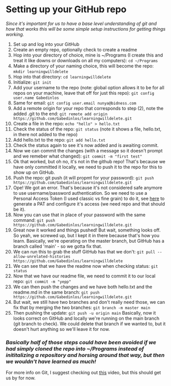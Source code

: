 # Setting up your GitHub repo
*Since it's important for us to have a base level understanding of git and how that works this will be some simple setup instructions for getting things working.*

1) Set up and log into your GitHub
2) Create an empty repo, optionally check to create a readme 
3) Hop into your directory of choice, mine is ~/Programs (I create this and treat it like downs or downloads on all my computers): `cd ~/Programs`
4) Make a directory of your naming choice, this will become the repo: `mkdir learningwilldelete`
5) Hop into that directory: `cd learningwilldelete`
6) Initialize: `git init`
7) Add your username to the repo (note: global option allows it to be for all repos on your machine, leave that off for just this repo): `git config user.name Gabedinlos`
8) Same for email: `git config user.email nunya@bidness.com`
9) Add a remote origin for your repo that corresponds to step (2), note the added .git to the end: `git remote add origin https://github.com/Gabedinlos/learningwilldelete.git`
10) Create a file in the repo: `echo "hello" > hello.txt`
11) Check the status of the repo: `git status` (note it shows a file, hello.txt, in there not added to the repo)
12) Add hello.txt to the repo: `git add hello.txt`
13) Check the status again to see it's now added and is awaiting commit.
14) Now we can commit the changes (with a message so it doesn't prompt and we remeber what changed): `git commit -m "first test"`
15) Ok that worked, but oh no, it's not in the github repo! That's because we have only committed it locally, we need to push it to the repo for this to show up on GitHub.
16) Push the repo: git push (it will propmt for your password): `git push https://github.com/Gabedinlos/learningwilldelete.git`
17) Ope! We got an error. That's because it's not considered safe anymore to use username/password authentication. So we need to use a Personal Access Token (I used classic vs fine grain) to do it, see [here](https://docs.github.com/en/authentication/keeping-your-account-and-data-secure/creating-a-personal-access-token) to generate a PAT and configure it's access (we need repo and that should be it).
18) Now you can use that in place of your password with the same command: `git push https://github.com/Gabedinlos/learningwilldelete.git`
19) Great now it worked and things pushed! But wait, something looks off. So yeah, we screwed up, but I kept it in there because that's how you learn. Basically, we're operating on the master branch, but GitHub has a branch called 'main' - so we gotta fix that.
20) We can run this to grab the stuff GitHub has that we don't: `git pull --allow-unrelated-histories https://github.com/Gabedinlos/learningwilldelete`
21) We can see that we have the readme now when checking status: `git status`
22) Now that we have our readme file, we need to commit it to our local repo: `git commit -m "yepp"`
23) We can then push the changes and we have both hello.txt and the readme.md in the same branch: `git push https://github.com/Gabedinlos/learningwilldelete.git`
24) But wait, we still have two branches and don't really need those, we can fix that by merging the two branches: `git branch -m master main`
25) Then pushing the update: `git push -u origin main`
Basically, now it looks correct on GitHub and locally we're running on the main branch (git branch to check). We could delete that branch if we wanted to, but it doesn't hurt anything so we'll leave it for now.
### *Basically half of those steps could have been avoided if we had simply cloned the repo into ~/Programs instead of inititalizing a repository and horsing around that way, but then we wouldn't have learned as much!*

For more info on Git, I suggest checking out [this](https://www.youtube.com/watch?v=DVRQoVRzMIY&t=1723s) video, but this should get us by for now.
